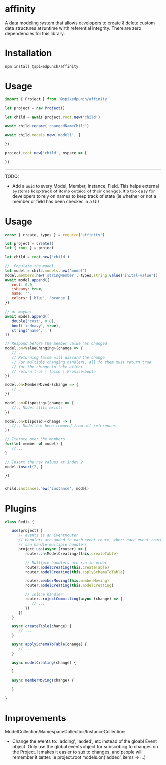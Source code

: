 # affinity

A data modeling system that allows developers to create & delete custom data structures at runtime wirth referential integrity. There are zero dependencies for this library.

# Installation

`npm install @spikedpunch/affinity`

# Usage

```js
import { Project } from '@spikedpunch/affinity'

let project = new Project()

let child = await project.root.new('child')

await child.rename('changedNameChild')

await child.models.new('model1', {
   
})

project.root.new('child', nspace => {

})

```



----
TODO:
- Add a `uuid` to every Model, Member, Instance, Field. This helps external systems keep track of items outside of their changes. It's too easy for developers to rely on names to keep track of state (ie whether or not a member or field has been checked in a UI)

# Usage

```js
const { create, types } = require('affinity')

let project = create()
let { root } = project

let child = root.new('child')

//  Populate the model
let model = child.models.new('model')
model.members.new('stringMember', types.string.value('inital-value'))
await model.append({
   cost: 0.0,
   isHeavy: true,
   name: '',
   colors: ['blue', 'orange']
})

// or maybe:
await model.append([
   double('cost', 0.0),
   bool('isHeavy', true),
   string('name', '')
])

// Respond before the member value has changed
model.on<ValueChanging>(change => {
   //...
   // Returning false will discard the change
   // For multiple changing handlers, all fo them must return true
   // for the change to take affect
   // return true | false | Promise<bool>
})

model.on<MemberMoved>(change => {
   //..
})

model.on<Disposing>(change => {
   //.. Model still exists
})

model.on<Disposed>(change => {
   //.. Model has been removed from all references
})

// Iterate over the members
for(let member of model) {
   //...
}

// Insert the new values at index 2
model.insert(2, {

})


child.instances.new('instance', model)
```

# Plugins

```ts
class Redis {

   use(project) {
      // events is an EventRouter
      // Handlers are added to each event route, where each event router
      // can handle multiple handlers
      project.use(async (router) => {
         router.on<ModelCreating>(this.createTable)

         // Multiple handlers are run in order
         router.modelCreating(this.createTable)
         router.modelCreating(this.applySchemaToTable)

         router.memberMoving(this.memberMoving)
         router.modelCreating(this.modelCreating)

         // Inline handler
         router.projectCommitting(async (change) => {
            // ...
         })
      })
   }

   async createTable(change) {
      // ...
   }

   async applySchemaToTable(change) {
      // ...
   }

   async modelCreating(change) {

   }

   async memberMoving(change) {

   }

}

```


# Improvements

ModelCollection/NamespaceCollection/InstanceCollection:
  - Change the events to: 'adding', 'added', etc instead of the gloabl Event object.
    Only use the global events object for subscribing to changes on the Project.
    It makes it easier to sub to changes, and people will remember it better. ie
      project.root.models.on('added', items => ...)